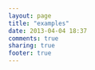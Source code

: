 ```yaml
---
layout: page
title: "examples"
date: 2013-04-04 18:37
comments: true
sharing: true
footer: true
---
```


